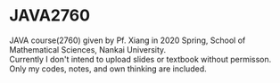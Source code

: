 # JAVA2760
 JAVA course(2760) given by Pf. Xiang in 2020 Spring, School of Mathematical Sciences, Nankai University.  
Currently I don't intend to upload slides or textbook without permisson. Only my codes, notes, and own thinking are included. 